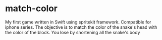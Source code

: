 # match-color
My first game written in Swift using spritekit framework. 
Compatible for iphone series. 
The objective is to match the color of the snake's head with the color of
the block. You lose by shortening all the snake's body
